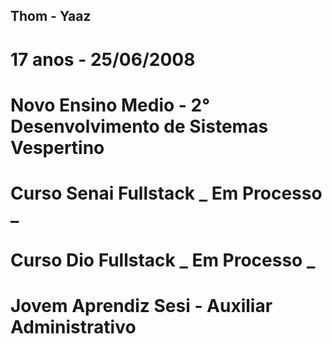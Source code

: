 ##  Thom - Yaaz

# 17 anos  -  25/06/2008
# Novo Ensino Medio - 2° Desenvolvimento de Sistemas Vespertino
# Curso Senai Fullstack _ Em Processo _
# Curso Dio Fullstack _ Em Processo _
# Jovem Aprendiz Sesi - Auxiliar Administrativo

<!--
**thomxz-cod/thomxz-cod** is a ✨ _special_ ✨ repository because its `README.md` (this file) appears on your GitHub profile.

Here are some ideas to get you started:

- 🔭 I’m currently working on ...
- 🌱 I’m currently learning ...
- 👯 I’m looking to collaborate on ...
- 🤔 I’m looking for help with ...
- 💬 Ask me about ...
- 📫 How to reach me: ...
- 😄 Pronouns: ...
- ⚡ Fun fact: ...
-->
